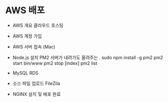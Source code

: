 # AWS 배포

- AWS 개요
클라우드 호스팅

- AWS 계정 가입

- AWS 서버 접속 (Mac)

- Node.js 설치
PM2 서버가 내려가도 올려주는 .
sudo npm install -g pm2
pm2 start bin/www
pm2 stop [index]
pm2 list

- MySQL RDS

- 소스 파일 업로드 
FileZila

- NGINX 설치 및 배포 완료

